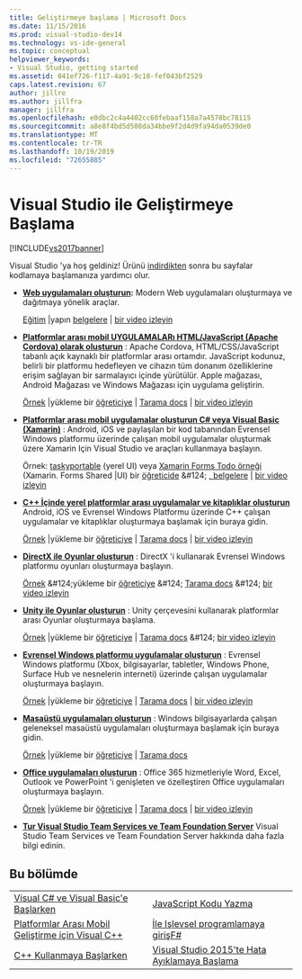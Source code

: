 ```yaml
---
title: Geliştirmeye başlama | Microsoft Docs
ms.date: 11/15/2016
ms.prod: visual-studio-dev14
ms.technology: vs-ide-general
ms.topic: conceptual
helpviewer_keywords:
- Visual Studio, getting started
ms.assetid: 041ef726-f117-4a91-9c18-fef043bf2529
caps.latest.revision: 67
author: jillre
ms.author: jillfra
manager: jillfra
ms.openlocfilehash: e0dbc2c4a4402cc60febaaf158a7a4578bc78115
ms.sourcegitcommit: a8e8f4bd5d508da34bbe9f2d4d9fa94da0539de0
ms.translationtype: MT
ms.contentlocale: tr-TR
ms.lasthandoff: 10/19/2019
ms.locfileid: "72655885"
---
```

# <a name="get-started-developing-with-visual-studio"></a>Visual Studio ile Geliştirmeye Başlama
[!INCLUDE[vs2017banner](../includes/vs2017banner.md)]

Visual Studio 'ya hoş geldiniz! Ürünü [indirdikten](http://www.visualstudio.com/community) sonra bu sayfalar kodlamaya başlamanıza yardımcı olur.

- **[Web uygulamaları oluşturun](https://www.visualstudio.com/features/modern-web-tooling-vs):** Modern Web uygulamaları oluşturmaya ve dağıtmaya yönelik araçlar.

     [Eğitim](https://docs.asp.net/en/latest/tutorials/your-first-aspnet-application.html) &#124;yapın [belgelere](https://docs.asp.net/) &#124; [bir video izleyin](http://www.asp.net/vnext)

- **[Platformlar arası mobil UYGULAMALARı HTML/JavaScript (Apache Cordova) olarak oluşturun](http://taco.visualstudio.com/docs/get-started-first-mobile-app/)** : Apache Cordova, HTML/CSS/JavaScript tabanlı açık kaynaklı bir platformlar arası ortamdır.  JavaScript kodunuz, belirli bir platformu hedefleyen ve cihazın tüm donanım özelliklerine erişim sağlayan bir sarmalayıcı içinde yürütülür. Apple mağazası, Android Mağazası ve Windows Mağazası için uygulama geliştirin.

     [Örnek](https://github.com/Microsoft/cordova-samples/tree/master/todo-angularjs) &#124;yükleme bir [öğreticiye](http://taco.visualstudio.com/docs/get-started-first-mobile-app/) &#124; [Tarama docs](http://taco.visualstudio.com/docs/get-started-vs-tools-apache-cordova/) &#124; [bir video izleyin](https://channel9.msdn.com/Blogs/Seth-Juarez/Getting-Started-with-Apache-Cordova-in-Visual-Studio)

- **[Platformlar arası mobil uygulamalar oluşturun C# veya Visual Basic (Xamarin)](../cross-platform/visual-studio-and-xamarin.md)** : Android, iOS ve paylaşılan bir kod tabanından Evrensel Windows platformu üzerinde çalışan mobil uygulamalar oluşturmak üzere Xamarin Için Visual Studio ve araçları kullanmaya başlayın.

     Örnek: [taskyportable](https://github.com/xamarin/mobile-samples/tree/master/TaskyPortable) (yerel UI) veya [Xamarin Forms Todo örneği](https://github.com/xamarin/xamarin-forms-samples/tree/master/Todo) (Xamarin. Forms Shared &#124;UI) bir [öğreticide](https://msdn.microsoft.com/library/dn879698\(v=vs.140\).aspx) &#124; [, belgelere](https://msdn.microsoft.com/library/mt299001.aspx) &#124; [bir video izleyin](https://channel9.msdn.com/Series/Cross-Platform-Development-with-Xamarin--Visual-Studio/01)

- **[ C++ İçinde yerel platformlar arası uygulamalar ve kitaplıklar oluşturun](https://www.visualstudio.com/explore/cplusplus-mdd-vs.aspx)** Android, iOS ve Evrensel Windows Platformu üzerinde C++ çalışan uygulamalar ve kitaplıklar oluşturmaya başlamak için buraya gidin.

     [Örnek](https://code.msdn.microsoft.com/MoreTeaPots-Android-a9bd8549) &#124;yükleme bir [öğreticiye](https://msdn.microsoft.com/library/dn707595.aspx) &#124; [Tarama docs](https://msdn.microsoft.com/library/dn707591.aspx) &#124; [bir video izleyin](https://channel9.msdn.com/Series/ConnectOn-Demand/239)

- **[DirectX ile Oyunlar oluşturun](https://msdn.microsoft.com/library/windows/desktop/ee663274\(v=vs.85\).aspx)** : DirectX 'i kullanarak Evrensel Windows platformu oyunları oluşturmaya başlayın.

     [Örnek](https://msdn.microsoft.com/library/windows/desktop/bb153300\(v=vs.85\).aspx) &#124;yükleme bir [öğreticiye](https://msdn.microsoft.com/library/windows/desktop/bb153264\(v=vs.85\).aspx) &#124; [Tarama docs](https://msdn.microsoft.com/library/windows/desktop/ee663274\(v=vs.85\).aspx) &#124; [bir video izleyin](https://channel9.msdn.com/Series/Introduction-to-C-and-DirectX-Game-Development/01)

- **[Unity ile Oyunlar oluşturun](../cross-platform/visual-studio-tools-for-unity.md)** : Unity çerçevesini kullanarak platformlar arası Oyunlar oluşturmaya başlama.

     [Örnek](http://unity3d.com/learn/resources/downloads) &#124;yükleme bir [öğreticiye](http://unity3d.com/learn/tutorials/projects/roll-ball-tutorial) &#124; [Tarama docs](https://msdn.microsoft.com/library/dn940019\(v=vs.140\).aspx) &#124; [bir video izleyin](https://www.youtube.com/playlist?list=PLReL099Y5nRfseAg0k1SJOlpqdcsDs8Em)

- **[Evrensel Windows platformu uygulamalar oluşturun](https://dev.windows.com/windows-apps)** : Evrensel Windows platformu (Xbox, bilgisayarlar, tabletler, Windows Phone, Surface Hub ve nesnelerin interneti) üzerinde çalışan uygulamalar oluşturmaya başlayın.

     [Örnek](https://github.com/Microsoft/Windows-universal-samples) &#124;yükleme bir [öğreticiye](https://msdn.microsoft.com/library/windows/apps/dn765018.aspx) &#124; [Tarama docs](https://dev.windows.com) &#124; [bir video izleyin](https://channel9.msdn.com/Blogs/One-Dev-Minute/Getting-started-with-Windows-10)

- **[Masaüstü uygulamaları oluşturun](https://dev.windows.com/desktop)** : Windows bilgisayarlarda çalışan geleneksel masaüstü uygulamaları oluşturmaya başlamak için buraya gidin.

     [Örnek](https://github.com/microsoft/windows-classic-samples) &#124;yükleme bir [öğreticiye](https://msdn.microsoft.com/library/dd492171.aspx) &#124; [Tarama docs](https://dev.windows.com/desktop)

- **[Office uygulamaları oluşturun](https://msdn.microsoft.com/library/fp161347.aspx)** : Office 365 hizmetleriyle Word, Excel, Outlook ve PowerPoint 'i genişleten ve özelleştiren Office uygulamaları oluşturmaya başlayın.

     [Örnek](https://code.msdn.microsoft.com/office365/) &#124;yükleme bir [öğreticiye](http://dev.office.com/getting-started/office365apis) &#124; [Tarama docs](https://msdn.microsoft.com/office/aa905340.aspx) &#124; [bir video izleyin](http://dev.office.com/videos)

- **[Tur Visual Studio Team Services ve Team Foundation Server](https://www.visualstudio.com/products/visual-studio-team-services-vs)**  Visual Studio Team Services ve Team Foundation Server hakkında daha fazla bilgi edinin.

## <a name="in-this-section"></a>Bu bölümde

|||
|-|-|
|[Visual C# ve Visual Basic'e Başlarken](../ide/getting-started-with-visual-csharp-and-visual-basic.md)|[JavaScript Kodu Yazma](https://msdn.microsoft.com/library/cte3c772\(v=vs.94\).aspx)|
|[Platformlar Arası Mobil Geliştirme için Visual C++](../cross-platform/visual-cpp-for-cross-platform-mobile-development.md)|[İle Işlevsel programlamaya girişF#](https://msdn.microsoft.com/library/vstudio/dd233147.aspx)|
|[C++ Kullanmaya Başlarken](../ide/getting-started-with-cpp-in-visual-studio.md)|[Visual Studio 2015'te Hata Ayıklamaya Başlama](../ide/getting-started-with-debugging-in-visual-studio-2015.md)|
